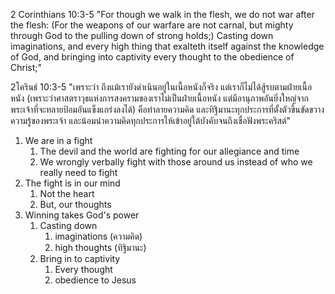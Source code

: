 2 Corinthians 10:3-5 "For though we walk in the flesh, we do not war after the flesh: (For the weapons of our warfare are not carnal, but mighty through God to the pulling down of strong holds;) Casting down imaginations, and every high thing that exalteth itself against the knowledge of God, and bringing into captivity every thought to the obedience of Christ;"

2โครินธ์ 10:3-5 "เพราะว่า ถึงแม้เรายังดำเนินอยู่ในเนื้อหนังก็จริง แต่เราก็ไม่ได้สู้รบตามฝ่ายเนื้อหนัง (เพราะว่าศาสตราวุธแห่งการสงครามของเราไม่เป็นฝ่ายเนื้อหนัง แต่มีอานุภาพอันยิ่งใหญ่จากพระเจ้าที่จะทลายป้อมอันแข็งแกร่งลงได้) คือทำลายความคิด และทิฐิมานะทุกประการที่ตั้งตัวขึ้นขัดขวางความรู้ของพระเจ้า และน้อมนำความคิดทุกประการให้เข้าอยู่ใต้บังคับจนถึงเชื่อฟังพระคริสต์"

1. We are in a fight
   1. The devil and the world are fighting for our allegiance and time
   2. We wrongly verbally fight with those around us instead of who we really need to fight
2. The fight is in our mind
   1. Not the heart
   2. But, our thoughts
3. Winning takes God's power
   1. Casting down 
      1. imaginations (ความคิด)
      2. high thoughts (ทิฐิมานะ)
   2. Bring in to captivity
      1. Every thought
      2. obedience to Jesus